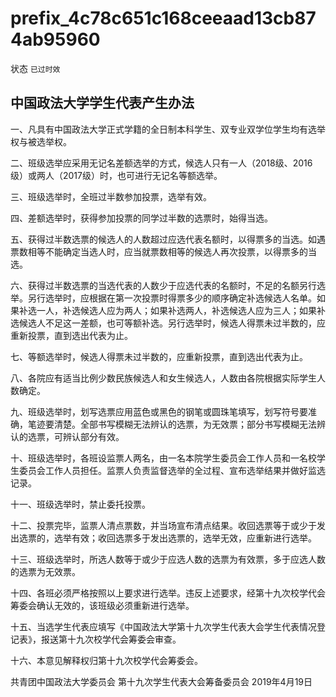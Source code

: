 # prefix\_4c78c651c168ceeaad13cb874ab95960

状态 `已过时效`

## 中国政法大学学生代表产生办法

一、凡具有中国政法大学正式学籍的全日制本科学生、双专业双学位学生均有选举权与被选举权。

二、班级选举应采用无记名差额选举的方式，候选人只有一人（2018级、2016 级）或两人（2017级）时，也可进行无记名等额选举。

三、班级选举时，全班过半数参加投票，选举有效。

四、差额选举时，获得参加投票的同学过半数的选票时，始得当选。

五、获得过半数选票的候选人的人数超过应选代表名额时，以得票多的当选。如遇票数相等不能确定当选人时，应当就票数相等的候选人再次投票，以得票多的当选。

六、获得过半数选票的当选代表的人数少于应选代表的名额时，不足的名额另行选举。另行选举时，应根据在第一次投票时得票多少的顺序确定补选候选人名单。如果补选一人，补选候选人应为两人；如果补选两人，补选候选人应为三人；如果补选候选人不足这一差额，也可等额补选。另行选举时，候选人得票未过半数的，应重新投票，直到选出代表为止。

七、等额选举时，候选人得票未过半数的，应重新投票，直到选出代表为止。

八、各院应有适当比例少数民族候选人和女生候选人，人数由各院根据实际学生人数确定。

九、班级选举时，划写选票应用蓝色或黑色的钢笔或圆珠笔填写，划写符号要准确，笔迹要清楚。全部书写模糊无法辨认的选票，为无效票；部分书写模糊无法辨认的选票，可辨认部分有效。

十、班级选举时，各班设监票人两名，由一名本院学生委员会工作人员和一名校学生委员会工作人员担任。监票人负责监督选举的全过程、宣布选举结果并做好监选记录。

十一、班级选举时，禁止委托投票。

十二、投票完毕，监票人清点票数，并当场宣布清点结果。收回选票等于或少于发出选票的，选举有效；收回选票多于发出选票的，选举无效，应重新进行选举。

十三、班级选举时，所选人数等于或少于应选人数的选票为有效票，多于应选人数的选票为无效票。

十四、各班必须严格按照以上要求进行选举。违反上述要求，经第十九次校学代会筹委会确认无效的，该班级必须重新进行选举。

十五、当选学生代表应填写《中国政法大学第十九次学生代表大会学生代表情况登记表》，报送第十九次校学代会筹委会审查。

十六、本意见解释权归第十九次校学代会筹委会。

共青团中国政法大学委员会 第十九次学生代表大会筹备委员会 2019年4月19日

